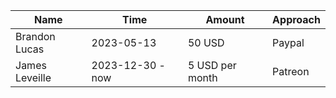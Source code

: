 |Name|Time|Amount|Approach|
|----|----|----|----|
|Brandon Lucas|2023-05-13|50 USD|Paypal|
|James Leveille|2023-12-30 - now|5 USD per month|Patreon|